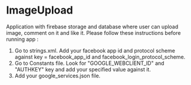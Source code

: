 # ImageUpload
Application with firebase storage and database where user can upload image, comment on it and like it.
Please follow these instructions before running app : 
1. Go to strings.xml. Add your facebook app id and protocol scheme against key = facebook_app_id and facebook_login_protocol_scheme.
2. Go to Constants file. Look for "GOOGLE_WEBCLIENT_ID" and "AUTHKEY" key and add your specified value against it. 
3. Add your google_services.json file.
